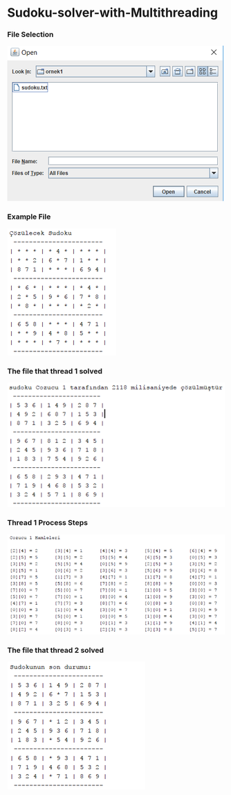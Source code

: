 # Sudoku-solver-with-Multithreading
 
 <b><h3>File Selection</b></h3> 
![header image](https://github.com/omerfbas/Sudoku-solver-with-Multithreading/blob/master/Images/1FileSelection.png)

 <b><h3>Example File</b></h3> 
![header image](https://github.com/omerfbas/Sudoku-solver-with-Multithreading/blob/master/Images/2ExampleFile.png)

 <b><h3>The file that thread 1 solved</b></h3> 
![header image](https://github.com/omerfbas/Sudoku-solver-with-Multithreading/blob/master/Images/3Thread1SolvedFile.png)

 <b><h3>Thread 1 Process Steps</b></h3> 
![header image](https://github.com/omerfbas/Sudoku-solver-with-Multithreading/blob/master/Images/4Thread1ProcessSteps.png)

 <b><h3>The file that thread 2 solved</b></h3> 
![header image](https://github.com/omerfbas/Sudoku-solver-with-Multithreading/blob/master/Images/5Thread2SolvedFile.png)
